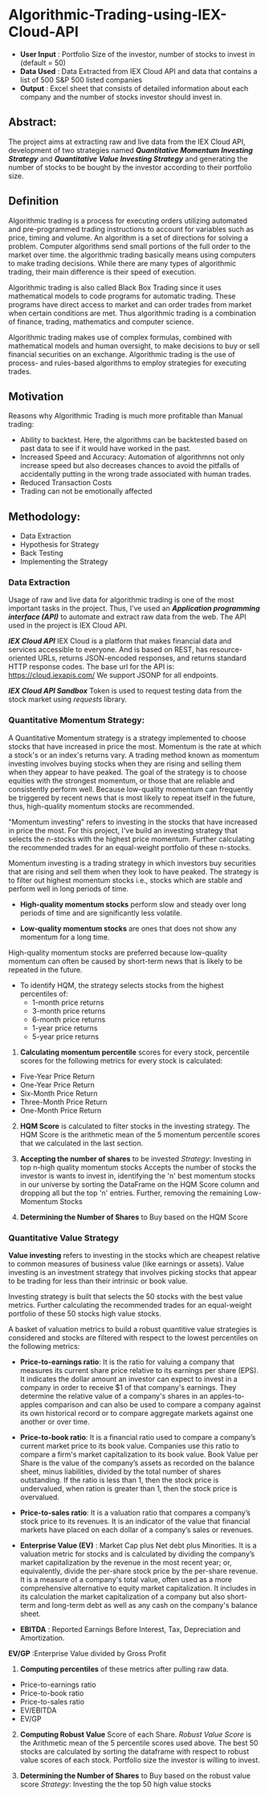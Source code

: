 # Algorithmic-Trading-using-IEX-Cloud-API

- **User Input** : Portfolio Size of the investor, number of stocks to invest in (default = 50)
- **Data Used** : Data Extracted from IEX Cloud API and data that contains a list of 500 S&P 500 listed companies
- **Output** : Excel sheet that consists of detailed information about each company and the number of stocks investor should invest in.

## Abstract:
The project aims at extracting raw and live data from the IEX Cloud API, development of two strategies named **_Quantitative Momentum Investing Strategy_** and **_Quantitative Value Investing Strategy_** and generating the number of stocks to be bought by the investor according to their portfolio size.

## Definition
Algorithmic trading is a process for executing orders utilizing automated and pre-programmed trading instructions to account for variables such as price, timing and volume. An algorithm is a set of directions for solving a problem. Computer algorithms send small portions of the full order to the market over time.
the algorithmic trading basically means using computers to make trading decisions. While there are many types of algorithmic trading, their main difference is their speed of execution.

Algorithmic trading is also called Black Box Trading since it uses mathematical models to code programs for automatic trading. These programs have direct access to market and can order trades from market when certain conditions are met. Thus algorithmic trading is a combination of finance, trading, mathematics and computer science. 

Algorithmic trading makes use of complex formulas, combined with mathematical models and human oversight, to make decisions to buy or sell financial securities on an exchange. Algorithmic trading is the use of process- and rules-based algorithms to employ strategies for executing trades.

## Motivation
Reasons why Algorithmic Trading is much more profitable than Manual trading:

* Ability to backtest. Here, the algorithms can be backtested based on past data to see if it would have worked in the past. 
* Increased Speed and Accuracy: Automation of algorithmns not only increase speed but also decreases chances to avoid the pitfalls of accidentally putting in the wrong trade associated with human trades.
* Reduced Transaction Costs
* Trading can not be emotionally affected

## Methodology:
* Data Extraction
* Hypothesis for Strategy
* Back Testing
* Implementing the Strategy

### Data Extraction
Usage of raw and live data for algorithmic trading is one of the most important tasks in the project. 
Thus, I've used an _**Application programming interface (API)**_ to automate and extract raw data from the web. The API used in the project is IEX Cloud API.

***IEX Cloud API*** IEX Cloud is a platform that makes financial data and services accessible to everyone. And is based on REST, has resource-oriented URLs, returns JSON-encoded responses, and returns standard HTTP response codes. The base url for the API is: https://cloud.iexapis.com/ We support JSONP for all endpoints.

***IEX Cloud API Sandbox*** Token is used to request testing data from the stock market using _requests_ library.

### Quantitative Momentum Strategy:
A Quantitative Momentum strategy is a strategy implemented to choose stocks that have increased in price the most. 
Momentum is the rate at which a stock's or an index's returns vary. A trading method known as momentum investing involves buying stocks when they are rising and selling them when they appear to have peaked. The goal of the strategy is to choose equities with the strongest momentum, or those that are reliable and consistently perform well. Because low-quality momentum can frequently be triggered by recent news that is  most likely to repeat itself in the future, thus, high-quality momentum stocks are recommended.

"Momentum investing" refers to investing in the stocks that have increased in price the most.
For this project, I've build an investing strategy that selects the n-stocks with the highest price momentum. Further calculating the recommended trades for an equal-weight portfolio of these n-stocks.

Momentum investing is a trading strategy in which investors buy securities that are rising and sell them when they look to have peaked. The strategy is to filter out highest momentum stocks i.e., stocks which are stable and perform well in long periods of time.

* **High-quality momentum stocks** perform slow and steady over long periods of time and are significantly less volatile.

* **Low-quality momentum stocks** are ones that does not show any momentum for a long time.

High-quality momentum stocks are  preferred because low-quality momentum can often be caused by short-term news that is likely to be repeated in the future.

* To identify HQM, the strategy selects stocks from the highest percentiles of:
  * 1-month price returns
  * 3-month price returns
  * 6-month price returns
  * 1-year price returns
  * 5-year price returns

1. **Calculating momentum percentile** scores for every stock, percentile scores for the following metrics for every stock is calculated:
  * Five-Year Price Return
  * One-Year Price Return
  * Six-Month Price Return
  * Three-Month Price Return
  * One-Month Price Return

2. **HQM Score** is calculated to filter stocks in the investing strategy.
The HQM Score is the arithmetic mean of the 5 momentum percentile scores that we calculated in the last section.

3. **Accepting the number of shares** to be invested
_Strategy_: Investing in top n-high quality momentum stocks
Accepts the number of stocks the investor is wants to invest in, identifying the 'n' best momentum stocks in our universe by sorting the DataFrame on the HQM Score column and dropping all but the top 'n' entries.
Further, removing the remaining Low-Momentum Stocks

4.  **Determining the Number of Shares** to Buy based on the HQM Score

### Quantitative Value Strategy
**Value investing** refers to investing in the stocks which are cheapest relative to common measures of business value (like earnings or assets).
Value investing is an investment strategy that involves picking stocks that appear to be trading for less than their intrinsic or book value.

Investing strategy is built that selects the 50 stocks with the best value metrics. Further calculating the recommended trades for an equal-weight portfolio of these 50 stocks high value stocks.

A basket of valuation metrics to build a robust quantitive value strategies is considered and stocks are filtered with respect to the lowest percentiles on the following metrics:

* **Price-to-earnings ratio**: It is the ratio for valuing a company that measures its current share price relative to its earnings per share (EPS). It indicates the dollar amount an investor can expect to invest in a company in order to receive $1 of that company's earnings. They determine the relative value of a company's shares in an apples-to-apples comparison and can also be used to compare a company against its own historical record or to compare aggregate markets against one another or over time.

* **Price-to-book ratio**: It is a financial ratio used to compare a company’s current market price to its book value. Companies use this ratio to compare a firm's market capitalization to its book value. Book Value per Share is the value of the company’s assets as recorded on the balance sheet, minus liabilities, divided by the total number of shares outstanding. If the ratio is less than 1, then the stock price is undervalued, when ration is greater than 1, then the stock price is overvalued.

* **Price-to-sales ratio**: It is a valuation ratio that compares a company’s stock price to its revenues. It is an indicator of the value that financial markets have placed on each dollar of a company’s sales or revenues.

* **Enterprise Value (EV)** : Market Cap plus Net debt plus Minorities.
It is a valuation metric for stocks and is calculated by dividing the company’s market capitalization by the revenue in the most recent year; or, equivalently, divide the per-share stock price by the per-share revenue. It is a measure of a company's total value, often used as a more comprehensive alternative to equity market capitalization. It includes in its calculation the market capitalization of a company but also short-term and long-term debt as well as any cash on the company's balance sheet.

* **EBITDA** : Reported Earnings Before Interest, Tax, Depreciation and Amortization.

 **EV/GP** :Enterprise Value divided by Gross Profit

1. **Computing percentiles** of these metrics after pulling raw data.
  * Price-to-earnings ratio
  * Price-to-book ratio
  * Price-to-sales ratio
  * EV/EBITDA
  * EV/GP

2. **Computing Robust Value** Score of each Share.
_Robust Value Score_ is the Arithmetic mean of the 5 percentile scores used above. The best 50 stocks are calculated by sorting the dataframe with respect to robust value scores of each stock. Portfolio size the investor is willing to invest.

3. **Determining the Number of Shares** to Buy based on the robust value score
_Strategy_: Investing the the top 50 high value stocks
